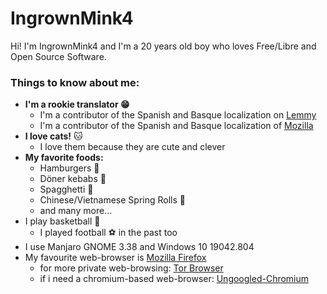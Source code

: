 # IngrownMink4
Hi! I'm IngrownMink4 and I'm a 20 years old boy who loves Free/Libre and Open Source Software.

### Things to know about me:
* **I'm a rookie translator 😁**
  * I'm a contributor of the Spanish and Basque localization on [Lemmy](https://github.com/LemmyNet/lemmy)
  * I'm a contributor of the Spanish and Basque localization of [Mozilla](https://github.com/mozilla) 
* **I love cats!** 🐱
  * I love them because they are cute and clever 
* **My favorite foods:**
  * Hamburgers 🍔
  * Döner kebabs 🥙
  * Spagghetti 🍝
  * Chinese/Vietnamese Spring Rolls 🥢
  * and many more... 
* I play basketball 🏀
  * I played football ⚽ in the past too
* I use Manjaro GNOME 3.38 and Windows 10 19042.804
* My favourite web-browser is [Mozilla Firefox](https://mozilla.org/firefox/new)
  * for more private web-browsing: [Tor Browser](https://torproject.org/download)
  * if i need a chromium-based web-browser: [Ungoogled-Chromium](https://ungoogled-software.github.io/)
